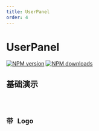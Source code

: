 ```yaml
---
title: UserPanel
order: 4
---
```


# UserPanel

[![NPM version][version-image]][version-url] [![NPM downloads][download-image]][download-url]

[version-image]: http://img.shields.io/npm/v/@arvinxu/user-panel.svg?color=deepgreen&label=latest
[version-url]: http://npmjs.org/package/@arvinxu/user-panel
[download-image]: https://img.shields.io/npm/dm/@arvinxu/user-panel.svg
[download-url]: https://github.com/arvinxx/components/tree/master/packages/user-panel

## 基础演示

<code src='./examples/UserPanel/Basic.tsx' />

## 带 Logo

<code src='./examples/UserPanel/WithLogo.tsx' />

<API src='../../../packages/user-panel/src/index.tsx'></API>

